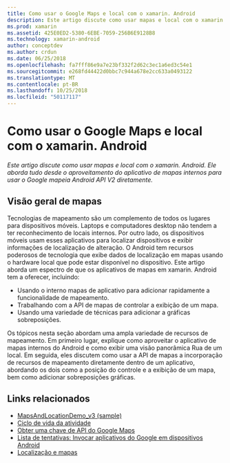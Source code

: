 ```yaml
---
title: Como usar o Google Maps e local com o xamarin. Android
description: Este artigo discute como usar mapas e local com o xamarin. Android. Ele aborda tudo desde o aproveitamento do aplicativo de mapas internos para usar o Google mapeia Android API V2 diretamente.
ms.prod: xamarin
ms.assetid: 425E0ED2-5380-6EBE-7059-256B6E9128B8
ms.technology: xamarin-android
author: conceptdev
ms.author: crdun
ms.date: 06/25/2018
ms.openlocfilehash: fa7fff86e9a7e23bf332f2d62c3ec1a6ed3c54e1
ms.sourcegitcommit: e268fd44422d0bbc7c944a678e2cc633a0493122
ms.translationtype: MT
ms.contentlocale: pt-BR
ms.lasthandoff: 10/25/2018
ms.locfileid: "50117117"
---
```

# <a name="how-to-use-google-maps-and-location-with-xamarinandroid"></a>Como usar o Google Maps e local com o xamarin. Android

_Este artigo discute como usar mapas e local com o xamarin. Android. Ele aborda tudo desde o aproveitamento do aplicativo de mapas internos para usar o Google mapeia Android API V2 diretamente._

## <a name="maps-overview"></a>Visão geral de mapas

Tecnologias de mapeamento são um complemento de todos os lugares para dispositivos móveis. Laptops e computadores desktop não tendem a ter reconhecimento de locais internos. Por outro lado, os dispositivos móveis usam esses aplicativos para localizar dispositivos e exibir informações de localização de alteração. O Android tem recursos poderosos de tecnologia que exibe dados de localização em mapas usando o hardware local que pode estar disponível no dispositivo. Este artigo aborda um espectro de que os aplicativos de mapas em xamarin. Android tem a oferecer, incluindo: 

-  Usando o interno mapas de aplicativo para adicionar rapidamente a funcionalidade de mapeamento.
-  Trabalhando com a API de mapas de controlar a exibição de um mapa.
-  Usando uma variedade de técnicas para adicionar a gráficas sobreposições.

Os tópicos nesta seção abordam uma ampla variedade de recursos de mapeamento.
Em primeiro lugar, explique como aproveitar o aplicativo de mapas internos do Android e como exibir uma visão panorâmica Rua de um local. Em seguida, eles discutem como usar a API de mapas a incorporação de recursos de mapeamento diretamente dentro de um aplicativo, abordando os dois como a posição do controle e a exibição de um mapa, bem como adicionar sobreposições gráficas.


## <a name="related-links"></a>Links relacionados

- [MapsAndLocationDemo_v3 (sample)](https://developer.xamarin.com/samples/monodroid/MapsAndLocationDemo_v3/)
- [Ciclo de vida da atividade](~/android/app-fundamentals/activity-lifecycle/index.md)
- [Obter uma chave de API do Google Maps](~/android/platform/maps-and-location/maps/obtaining-a-google-maps-api-key.md)
- [Lista de tentativas: Invocar aplicativos do Google em dispositivos Android](http://developer.android.com/guide/appendix/g-app-intents.html)
- [Localização e mapas](http://developer.android.com/guide/topics/location/index.html)
